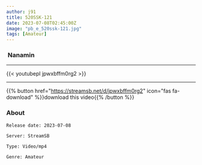 ```yaml
---
author: j91
title: 520SSK-121
date: 2023-07-08T02:45:00Z
image: "pb_e_520ssk-121.jpg"
tags: [Amateur]
---
```


###  Nanamin
___

{{< youtubepl jpwxbffm0rg2 >}}
___

{{% button href="https://streamsb.net/d/jpwxbffm0rg2" icon="fas fa-download" %}}download this video{{% /button %}}
### About

`Release date: 2023-07-08`

`Server: StreamSB`

`Type: Video/mp4`

`Genre:	Amateur`